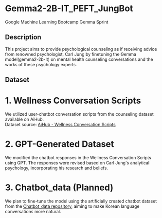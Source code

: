 # Gemma2-2B-IT_PEFT_JungBot
Google Machine Learning Bootcamp Gemma Sprint

## Description
This project aims to provide psychological counseling as if receiving advice from renowned psychologist, Carl Jung by finetuning the Gemma model(gemma2-2b-it) on mental health 
counseling conversations and the works of these psychology experts.

## Dataset
# 1. Wellness Conversation Scripts
We utilized user-chatbot conversation scripts from the counseling dataset available on AiHub.  
Dataset source: [AiHub - Wellness Conversation Scripts](https://aihub.or.kr/aihubdata/data/view.do?currMenu=120&topMenu=100&aihubDataSe=extrldata&dataSetSn=267)

# 2. GPT-Generated Dataset
We modified the chatbot responses in the Wellness Conversation Scripts using GPT. The responses were revised based on Carl Jung's analytical psychology, incorporating his research and beliefs.

# 3. Chatbot_data (Planned)
We plan to fine-tune the model using the artificially created chatbot dataset from the [Chatbot_data repository](https://github.com/songys/Chatbot_data), aiming to make Korean language conversations more natural.

